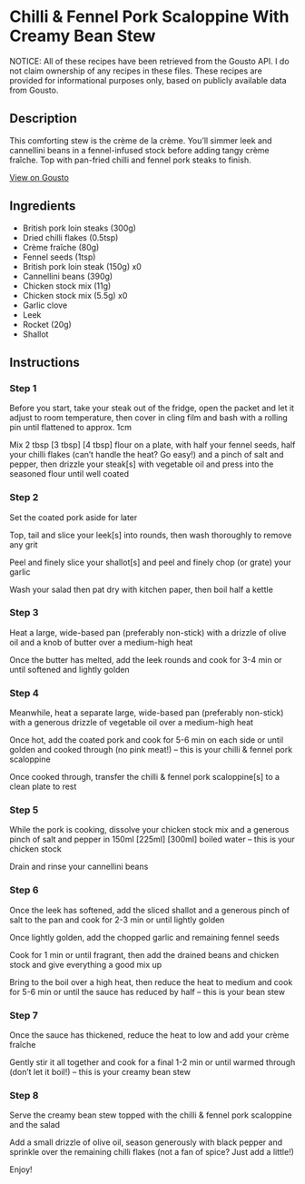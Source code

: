 # Chilli & Fennel Pork Scaloppine With Creamy Bean Stew

NOTICE: All of these recipes have been retrieved from the Gousto API. I do not claim ownership of any recipes in these files. These recipes are provided for informational purposes only, based on publicly available data from Gousto.

## Description

This comforting stew is the crème de la crème. You’ll simmer leek and cannellini beans in a fennel-infused stock before adding tangy crème fraîche. Top with pan-fried chilli and fennel pork steaks to finish.

[View on Gousto](https://www.gousto.co.uk/recipes/cookbook/chilli-fennel-pork-loin-with-creamy-bean-stew)

## Ingredients

- British pork loin steaks (300g)
- Dried chilli flakes (0.5tsp)
- Crème fraîche (80g)
- Fennel seeds (1tsp)
- British pork loin steak (150g) x0
- Cannellini beans (390g)
- Chicken stock mix (11g)
- Chicken stock mix (5.5g) x0
- Garlic clove
- Leek
- Rocket (20g)
- Shallot

## Instructions


### Step 1

Before you start, take your steak out of the fridge, open the packet and let it adjust to room temperature, then cover in cling film and bash with a rolling pin until flattened to approx. 1cm

Mix 2 tbsp<span class="text-purple"> [3 tbsp]</span> <span class="text-danger">[4 tbsp] </span>flour on a plate, with half your fennel seeds, half your chilli flakes (can’t handle the heat? Go easy!) and a pinch of salt and pepper, then drizzle your steak[s] with vegetable oil and press into the seasoned flour until well coated


### Step 2

Set the coated pork aside for later

Top, tail and slice your leek[s] into rounds, then wash thoroughly to remove any grit

Peel and finely slice your shallot[s] and peel and finely chop (or grate) your garlic

Wash your salad then pat dry with kitchen paper, then boil half a kettle


### Step 3

Heat a large, wide-based pan (preferably non-stick) with a drizzle of olive oil and a knob of butter over a medium-high heat

Once the butter has melted, add the leek rounds and cook for 3-4 min or until softened and lightly golden


### Step 4

Meanwhile, heat a separate large, wide-based pan (preferably non-stick) with a generous drizzle of vegetable oil over a medium-high heat

Once hot, add the coated pork and cook for 5-6 min on each side or until golden and cooked through (no pink meat!) – this is your chilli & fennel pork scaloppine

Once cooked through, transfer the chilli & fennel pork scaloppine[s] to a clean plate to rest


### Step 5

While the pork is cooking, dissolve your chicken stock mix and a generous pinch of salt and pepper in 150ml <span class="text-purple">[225ml]</span> <span class="text-danger">[300ml] </span>boiled water – this is your chicken stock

Drain and rinse your cannellini beans


### Step 6

Once the leek has softened, add the sliced shallot and a generous pinch of salt to the pan and cook for 2-3 min or until lightly golden

Once lightly golden, add the chopped garlic and remaining fennel seeds

Cook for 1 min or until fragrant, then add the drained beans and chicken stock and give everything a good mix up

Bring to the boil over a high heat, then reduce the heat to medium and cook for 5-6 min or until the sauce has reduced by half – this is your bean stew


### Step 7

Once the sauce has thickened, reduce the heat to low and add your crème fraîche

Gently stir it all together and cook for a final 1-2 min or until warmed through (don’t let it boil!) – this is your creamy bean stew

### Step 8

Serve the creamy bean stew topped with the chilli & fennel pork scaloppine and the salad

Add a small drizzle of olive oil, season generously with black pepper and sprinkle over the remaining chilli flakes (not a fan of spice? Just add a little!)

Enjoy!

